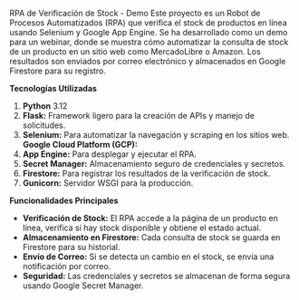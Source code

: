 RPA de Verificación de Stock - Demo
Este proyecto es un Robot de Procesos Automatizados (RPA) que verifica el stock de productos en línea usando Selenium y Google App Engine. Se ha desarrollado como un demo para un webinar, donde se muestra cómo automatizar la consulta de stock de un producto en un sitio web como MercadoLibre o Amazon. Los resultados son enviados por correo electrónico y almacenados en Google Firestore para su registro.

**Tecnologías Utilizadas**
1. **Python** 3.12
2. **Flask:** Framework ligero para la creación de APIs y manejo de solicitudes.
3. **Selenium:** Para automatizar la navegación y scraping en los sitios web.
**Google Cloud Platform (GCP):**
5. **App Engine:** Para desplegar y ejecutar el RPA.
6. **Secret Manager:** Almacenamiento seguro de credenciales y secretos.
7. **Firestore:** Para registrar los resultados de la verificación de stock.
8. **Gunicorn:** Servidor WSGI para la producción.

**Funcionalidades Principales**
- **Verificación de Stock:** El RPA accede a la página de un producto en línea, verifica si hay stock disponible y obtiene el estado actual.
- **Almacenamiento en Firestore:** Cada consulta de stock se guarda en Firestore para su historial.
- **Envío de Correo:** Si se detecta un cambio en el stock, se envía una notificación por correo.
- **Seguridad:** Las credenciales y secretos se almacenan de forma segura usando Google Secret Manager.
